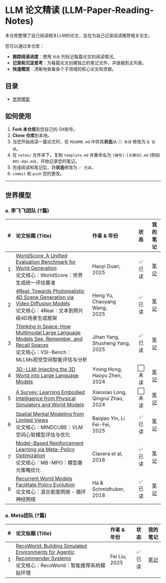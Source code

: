 # LLM 论文精读 (LLM-Paper-Reading-Notes)

本仓库整理了自己阅读相关LLM的论文，旨在为自己记录阅读推荐相关论文。

您可以通过本仓库：
- **跟踪阅读进度**：使用 `状态` 列标记每篇论文的阅读情况。
- **记录和沉淀思考**：为每篇论文创建独立的笔记文件，并链接到主列表。
- **快速概览**：清晰地查看各个子领域的核心论文和贡献。

## 目录
- [世界模型](#世界模型)


## 如何使用
1. **Fork 本仓库**到您自己的 Git账号。
2. **Clone 仓库**到本地。
3. 当您开始阅读一篇论文时，在 `README.md` 中将其**状态**从 `⬜️ 未读` 修改为 `⏳ 在读`。
4. 在 `notes/` 文件夹下，复制 `template.md` 并重命名为 `[编号]-[关键词].md` (例如 `001-dqn.md`)，开始记录您的笔记。
5. 完成阅读和笔记后，将**状态**修改为 `✅ 已读`。
6. `commit` 和 `push` 您的更改。

---

## 世界模型

### a. 李飞飞团队 (?篇)

| # | 论文标题 (Title)                                                                                                                                                     | 作者 & 年份                                 |  状态   |                  我的笔记                   |
|:-:|:-----------------------------------------------------------------------------------------------------------------------------------------------------------------|:----------------------------------------|:-----:|:---------------------------------------:|
| 1 | [WorldScore: A Unified Evaluation Benchmark for World Generation](https://arxiv.org/abs/2504.00983)<br/>论文核心：WorldScore：世界生成统一评估基准                               | Haoyi Duan,<br /> 2025                  | ✅ 已读  | [笔记](notes/lifeifei/001-world-score.md) |
| 2 | [4Real: Towards Photorealistic 4D Scene Generation via Video Diffusion Models](https://arxiv.org/abs/2406.07472) <br/>论文核心：4Real：文本到照片级4D场景生成框架                  | Heng Yu, Chaoyang Wang,<br /> 2025      | ✅ 已读  | [笔记](notes/lifeifei/002-4real.md)    |
| 3 | [Thinking in Space: How Multimodal Large Language Models See, Remember, and Recall Spaces](https://arxiv.org/abs/2412.14171)<br/>论文核心：VSI-Bench：MLLMs视觉空间智能评估与分析 | Jihan Yang, Shusheng Yang,<br /> 2025   | ✅ 已读  | [笔记](notes/lifeifei/003-thinking-in-space.md)    |
| 4 | [3D-LLM: Injecting the 3D World into Large Language Models](https://arxiv.org/abs/2307.12981)                                                                    | Yining Hong, Haoyu Zhen,<br /> 2024     | ⬜️ 未读 | [笔记](notes/lifeifei/004-4real.md)    |
| 5 | [A Survey: Learning Embodied Intelligence from Physical Simulators and World Models](https://arxiv.org/abs/2507.00917)                                           | Xiaoxiao Long, Qingrui Zhao,<br /> 2024 | ⬜️ 未读 | [笔记](notes/lifeifei/005-4real.md)    |
| 6 | [Spatial Mental Modeling from Limited Views](https://arxiv.org/abs/2506.21458)  <br/> 论文核心：MINDCUBE：VLM空间心智模型评估与优化                                               | Baiqiao Yin, Li Fei-Fei,<br /> 2025     | ✅ 已读  | [笔记](notes/lifeifei/006-mind-cube.md)    |
| 7 | [Model-Based Reinforcement Learning via Meta-Policy Optimization](https://arxiv.org/abs/1809.05214) <br/> 论文核心：MB-MPO：模型基元策略优化                                   | Clavera et al, 2018                     | ✅ 已读  | [笔记](notes/lifeifei/007-mb-mpo.md) |
| 8 | [Recurrent World Models Facilitate Policy Evolution](https://arxiv.org/abs/1809.01999) <br/> 论文核心：混合密度网络 - 循环神经网络                                                | Ha & Schmidhuber, 2018                  | ✅ 已读  | [笔记](./notes/lifeifei/008-MDN-RNN.md) |

### a. Meta团队 (?篇)

| # | 论文标题 (Title)                                                                                                                                  | 作者 & 年份       |  状态   |                我的笔记                 |
|:-:|:----------------------------------------------------------------------------------------------------------------------------------------------|:--------------|:-----:|:-----------------------------------:|
| 1 | [RecoWorld: Building Simulated Environments for Agentic Recommender Systems](https://arxiv.org/abs/2509.10397)<br/>论文核心：RecoWorld：智能推荐系统模拟环境  | Fei Liu, 2025 | ✅ 已读 | [笔记](./notes/meta/001-RecoWorld.md) |
